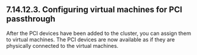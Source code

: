 ## 7.14.12.3. Configuring virtual machines for PCI passthrough

After the PCI devices have been added to the cluster, you can assign them to virtual machines. The PCI devices are now available as if they are physically connected to the virtual machines.

